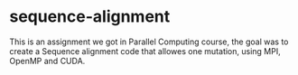 # sequence-alignment
This is an assignment we got in Parallel Computing course, the goal was to create a Sequence alignment code that allowes one mutation, using MPI, OpenMP and CUDA.
